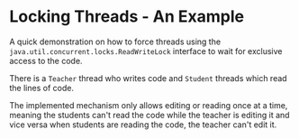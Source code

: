 # Locking Threads - An Example

A quick demonstration on how to force threads using the ```java.util.concurrent.locks.ReadWriteLock``` interface to wait for exclusive access to the code.

There is a ```Teacher``` thread who writes code and ```Student``` threads which read the lines of code.

The implemented mechanism only allows editing or reading once at a time, meaning the students can't read the code while
the teacher is editing it and vice versa when students are reading the code, the teacher can't edit it.
